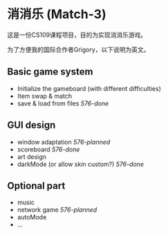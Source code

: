 # 消消乐 (Match-3)
这是一份CS109课程项目，目的为实现消消乐游戏。

为了方便我的国际合作者Grigory，以下说明为英文。 
## Basic game system
- Initialize the gameboard (with different difficulties)
- Item swap & match
- save & load from files  *576-done*
## GUI design
- window adaptation  *576-planned*
- scoreboard *576-done*
- art design 
- darkMode (or allow skin custom?)  *576-done*
## Optional part
- music
- network game *576-planned*
- autoMode
- ...